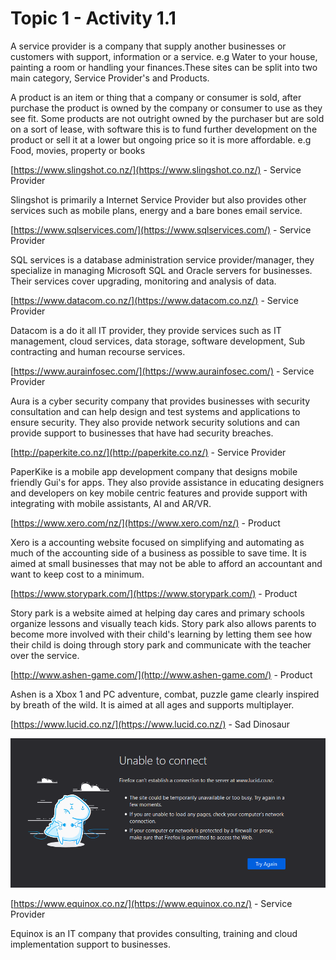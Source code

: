# Topic 1 - Activity 1.1

  
A service provider is a company that supply another businesses or customers with support, information or a service. e.g Water to your house, painting a room or handling your finances.These sites can be split into two main category,  Service Provider's and Products.



A product is an item or thing that a company or consumer is sold, after purchase the product is owned by the company or consumer to use as they see fit. Some products are not outright owned by the purchaser but are sold on a sort of lease, with software this is to fund further development on the product or sell it at a lower but ongoing price so it is more affordable. e.g Food, movies, property or books

[https://www.slingshot.co.nz/](https://www.slingshot.co.nz/) - Service Provider

Slingshot is primarily a Internet Service Provider but also provides other services such as mobile plans, energy and a bare bones email service.

[https://www.sqlservices.com/](https://www.sqlservices.com/) - Service Provider

SQL services is a database administration service provider/manager, they specialize in managing Microsoft SQL and Oracle servers for businesses. Their services cover upgrading, monitoring and analysis of data.

[https://www.datacom.co.nz/](https://www.datacom.co.nz/) - Service Provider

Datacom is a do it all IT provider, they provide services such as IT management, cloud services, data storage, software development, Sub contracting and human recourse services.

[https://www.aurainfosec.com/](https://www.aurainfosec.com/) - Service Provider

Aura is a cyber security company that provides businesses with security consultation and can help design and test systems and applications to ensure security. They also provide network security solutions and can provide support to businesses that have had security breaches.

[http://paperkite.co.nz/](http://paperkite.co.nz/) - Service Provider

PaperKike is a mobile app development company that designs mobile friendly Gui's for apps. They also provide assistance in educating designers and developers on key mobile centric features and provide support with integrating with mobile assistants, AI and AR/VR.

[https://www.xero.com/nz/](https://www.xero.com/nz/) - Product

Xero is a accounting website focused on simplifying and automating as much of the accounting side of a business as possible to save time. It is aimed at small businesses that may not be able to afford an accountant and want to keep cost to a minimum.

[https://www.storypark.com/](https://www.storypark.com/) - Product

Story park is a website aimed at helping day cares and primary schools organize lessons and visually teach kids. Story park also allows parents to become more involved with their child's learning by letting them see how their child is doing through story park and communicate with the teacher over the service.

[http://www.ashen-game.com/](http://www.ashen-game.com/) - Product

Ashen is a Xbox 1 and PC adventure, combat, puzzle game clearly inspired by breath of the wild. It is aimed at all ages and supports multiplayer.

[https://www.lucid.co.nz/](https://www.lucid.co.nz/) - Sad Dinosaur

![](.gitbook/assets/image%20%283%29.png)

[https://www.equinox.co.nz/](https://www.equinox.co.nz/) - Service Provider

Equinox is an IT company that provides consulting, training and cloud implementation support to businesses.

